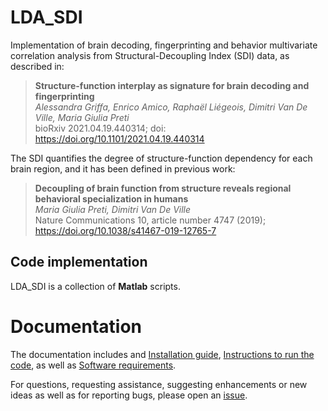 # LDA_SDI

Implementation of brain decoding, fingerprinting and behavior multivariate correlation analysis from Structural-Decoupling Index (SDI) data, as described in:

> **Structure-function interplay as signature for brain decoding and fingerprinting**  
> *Alessandra Griffa, Enrico Amico, Raphaël Liégeois, Dimitri Van De Ville, Maria Giulia Preti*  
> bioRxiv 2021.04.19.440314; doi: https://doi.org/10.1101/2021.04.19.440314


The SDI quantifies the degree of structure-function dependency for each brain region, and it has been defined in previous work:

> **Decoupling of brain function from structure reveals regional behavioral specialization in humans**  
> *Maria Giulia Preti, Dimitri Van De Ville*  
> Nature Communications 10, article number 4747 (2019); https://doi.org/10.1038/s41467-019-12765-7

## Code implementation

LDA_SDI is a collection of **Matlab** scripts.


# Documentation

The documentation includes and [Installation guide](https://github.com/agriffa/LDA_SDI/blob/main/Installation_guide.txt), [Instructions to run the code](https://github.com/agriffa/LDA_SDI/blob/main/Instructions.txt), as well as [Software requirements](https://github.com/agriffa/LDA_SDI/blob/main/Requirements.txt).

For questions, requesting assistance, suggesting enhancements or new ideas as well as for reporting bugs, please open an [issue](https://github.com/agriffa/LDA_SDI/issues).
